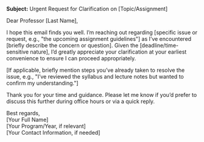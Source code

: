 **Subject:** Urgent Request for Clarification on [Topic/Assignment]  

Dear Professor [Last Name],  

I hope this email finds you well. I’m reaching out regarding [specific issue or request, e.g., "the upcoming assignment guidelines"] as I’ve encountered [briefly describe the concern or question]. Given the [deadline/time-sensitive nature], I’d greatly appreciate your clarification at your earliest convenience to ensure I can proceed appropriately.  

[If applicable, briefly mention steps you’ve already taken to resolve the issue, e.g., "I’ve reviewed the syllabus and lecture notes but wanted to confirm my understanding."]  

Thank you for your time and guidance. Please let me know if you’d prefer to discuss this further during office hours or via a quick reply.  

Best regards,  
[Your Full Name]  
[Your Program/Year, if relevant]  
[Your Contact Information, if needed]